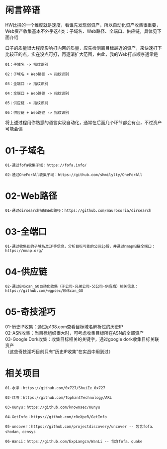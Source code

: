 # 闲言碎语
HW比拼的一个维度就是速度，看谁先发现弱资产，所以自动化资产收集很重要，Web资产收集基本不外乎这4类：子域名、Web路径、全端口、供应链，具体见下面介绍

口子的质量很大程度影响打内网的质量，应先检测离目标最近的资产，来快速打下比较正的点，实在没点可打，再逐渐扩大范围，由此，我的Web打点顺序通常是
```
01：子域名 -> 指纹识别  

02：子域名 + Web路径 -> 指纹识别  

03：全端口 -> 指纹识别  

04：全端口 + Web路径 -> 指纹识别  

05：供应链 -> 指纹识别  

06：供应链 + Web路径 -> 指纹识别  
```
将上述过程用你熟悉的语言实现自动化，通常在后面几个环节都会有点，不过资产可能会偏

# 01-子域名
```
01-通过fofa收集子域：https://fofa.info/

02-通过OneForAll收集子域：https://github.com/shmilylty/OneForAll
```
# 02-Web路径
```
01-通过dirsearch扫描Web路径：https://github.com/maurosoria/dirsearch
```
# 03-全端口
```
01-通过收集到的子域名及IP等信息，分析目标可能的公网ip段，并通过nmap扫描全端口：https://nmap.org/
```
# 04-供应链
```
02-通过ENScan_GO自动化收集（子公司-兄弟公司-父公司-供应商）相关信息：https://github.com/wgpsec/ENScan_GO
```
# 05-奇技淫巧
01-历史IP收集：通过ip138.com查看目标域名解析过的历史IP  
02-ASN收集：当目标组织很大时，可考虑收集目标所在ASN的全部资产  
03-Google Dork收集：收集目标相关的关键字，通过google dork收集目标关联资产  
（这些奇技淫巧目前只有“历史IP收集”在实战中用到过）

# 相关项目
```
01-水泽：https://github.com/0x727/ShuiZe_0x727

02-灯塔：https://github.com/TophantTechnology/ARL

03-Kunyu：https://github.com/knownsec/Kunyu

04-GetInfo：https://github.com/r0eXpeR/GetInfo

05-uncover：https://github.com/projectdiscovery/uncover -- 包含fofa、shodan、censys

06-WanLi：https://github.com/ExpLangcn/WanLi -- 包含fofa、quake
```
